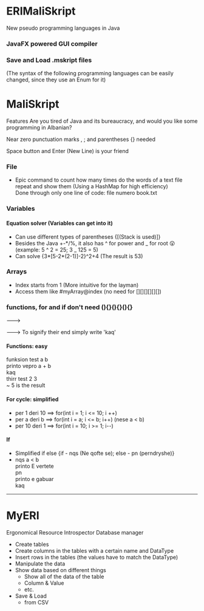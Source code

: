 # ERIMaliSkript
New pseudo programming languages in Java

### JavaFX powered GUI compiler
### Save and Load .mskript files
(The syntax of the following programming languages can be easily changed, since they use an Enum for it)
# MaliSkript
Features
Are you tired of Java and its bureaucracy, and would you like some programming in Albanian?

Near zero punctuation marks , ; and parentheses {}[]() needed

Space button and Enter (New Line) is your friend


### File
- Epic command to count how many times do the words of a text file repeat and show them (Using a HashMap for high efficiency)  
  Done through only one line of code: file numero book.txt

### Variables
#### Equation solver (Variables can get into it)
- Can use different types of parentheses {[(Stack is used)]}
- Besides the Java +-*/%, it also has ^ for power and _ for root 😲 (example: 5 ^ 2 = 25; 3 _ 125 = 5)
- Can solve {3*[5-2*(2-1)]-2}^2+4 (The result is 53)



### Arrays
- Index starts from 1 (More intuitive for the layman)
- Access them like #myArray@index (no need for [][][][][][])

### functions, for and if don't need (){}(){}(){}

---> 

---> To signify their end simply write 'kaq'
#### Functions: easy
funksion test a b  
printo vepro a + b  
kaq  
thirr test 2 3  
~ 5 is the result  
#### For cycle: simplified
- per 1 deri 10 ==> for(int i = 1; i <= 10; i ++)
- per a deri b ==> for(int i = a; i <= b; i++) (nese a < b)
- per 10 deri 1 ==> for(int i = 10; i >= 1; i--)
#### If
- Simplified if else {if - nqs (Ne qofte se); else - pn (perndryshe)}
- nqs a < b    
  printo E vertete    
  pn    
  printo e gabuar    
  kaq
---------------------------------------------------
# MyERI
Ergonomical Resource Introspector
Database manager

- Create tables
- Create columns in the tables with a certain name and DataType
- Insert rows in the tables (the values have to match the DataType)
- Manipulate the data
- Show data based on different things
  - Show all of the data of the table
  - Column & Value
  - etc.
- Save & Load
  - from CSV
